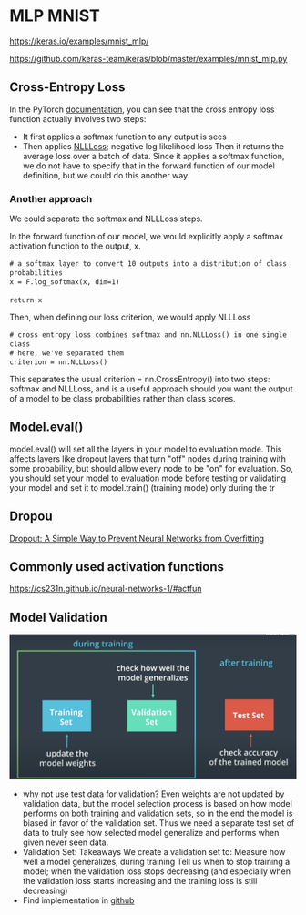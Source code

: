 # MLP MNIST
https://keras.io/examples/mnist_mlp/

https://github.com/keras-team/keras/blob/master/examples/mnist_mlp.py
## Cross-Entropy Loss
In the PyTorch [documentation](https://pytorch.org/docs/stable/nn.html#crossentropyloss), you can see that the cross entropy loss function actually involves two steps:

- It first applies a softmax function to any output is sees
- Then applies [NLLLoss](https://pytorch.org/docs/stable/nn.html#nllloss); negative log likelihood loss
Then it returns the average loss over a batch of data. Since it applies a softmax function, we do not have to specify that in the forward function of our model definition, but we could do this another way.

### Another approach
We could separate the softmax and NLLLoss steps.

In the forward function of our model, we would explicitly apply a softmax activation function to the output, x.
```
# a softmax layer to convert 10 outputs into a distribution of class probabilities
x = F.log_softmax(x, dim=1)

return x
```
Then, when defining our loss criterion, we would apply NLLLoss
```
# cross entropy loss combines softmax and nn.NLLLoss() in one single class
# here, we've separated them
criterion = nn.NLLLoss()
```
This separates the usual criterion = nn.CrossEntropy() into two steps: softmax and NLLLoss, and is a useful approach should you want the output of a model to be class probabilities rather than class scores.
## Model.eval()
model.eval() will set all the layers in your model to evaluation mode. This affects layers like dropout layers that turn "off" nodes during training with some probability, but should allow every node to be "on" for evaluation. So, you should set your model to evaluation mode before testing or validating your model and set it to model.train() (training mode) only during the tr

## Dropou
[Dropout: A Simple Way to Prevent Neural Networks from
Overfitting](https://www.cs.toronto.edu/~hinton/absps/JMLRdropout.pdf)

## Commonly used activation functions
https://cs231n.github.io/neural-networks-1/#actfun

## Model Validation
![alt text](./images/validation_set.png "validation")
- why not use test data for validation?
Even weights are not updated by validation data, but the model selection process is based on how model performs on both training and validation sets, so in the end the model is biased in favor of the validation set. Thus we need a separate test set of data to truly see how selected model generalize and performs when given never seen data.  
- Validation Set: Takeaways
We create a validation set to:
Measure how well a model generalizes, during training
Tell us when to stop training a model; when the validation loss stops decreasing (and especially when the validation loss starts increasing and the training loss is still decreasing)
- Find implementation in [github](https://github.com/udacity/deep-learning-v2-pytorch/blob/master/convolutional-neural-networks/mnist-mlp/mnist_mlp_solution_with_validation.ipynb)
